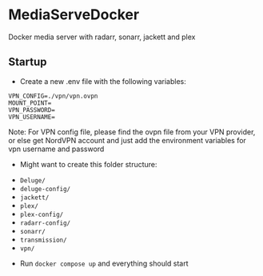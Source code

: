# MediaServeDocker
Docker media server with radarr, sonarr, jackett and plex

## Startup
* Create a new .env file with the following variables:
```
VPN_CONFIG=./vpn/vpn.ovpn
MOUNT_POINT=
VPN_PASSWORD=
VPN_USERNAME=
```
Note: For VPN config file, please find the ovpn file from your VPN provider, or else get NordVPN account and just add the environment variables for vpn username and password

* Might want to create this folder structure:
- `Deluge/`
- `deluge-config/`
- `jackett/`
- `plex/`
- `plex-config/`
- `radarr-config/`
- `sonarr/`
- `transmission/`
- `vpn/`

* Run `docker compose up` and everything should start